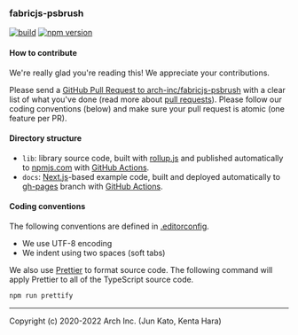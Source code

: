 ### fabricjs-psbrush

[![build](https://github.com/arch-inc/fabricjs-psbrush/workflows/npm-publish/badge.svg)](https://github.com/arch-inc/fabricjs-psbrush/actions?query=workflow%3Anpm-publish)
[![npm version](https://img.shields.io/npm/v/@arch-inc/fabricjs-psbrush)](https://www.npmjs.com/package/@arch-inc/fabricjs-psbrush)

#### How to contribute

We're really glad you're reading this! We appreciate your contributions.

Please send a [GitHub Pull Request to arch-inc/fabricjs-psbrush](https://github.com/arch-inc/fabricjs-psbrush/pull/new/main) with a clear list of what you've done (read more about [pull requests](http://help.github.com/pull-requests/)). Please follow our coding conventions (below) and make sure your pull request is atomic (one feature per PR).

#### Directory structure

- `lib`: library source code, built with [rollup.js](https://rollupjs.org/) and published automatically to [npmjs.com](https://www.npmjs.com/) with [GitHub Actions](https://github.com/arch-inc/fabricjs-psbrush/blob/main/.github/workflows/publish.yml).
- `docs`: [Next.js](https://nextjs.org/)-based example code, built and deployed automatically to [gh-pages](https://github.com/arch-inc/fabricjs-psbrush/tree/gh-pages) branch with [GitHub Actions](https://github.com/arch-inc/fabricjs-psbrush/blob/main/.github/workflows/gh-pages.yml).

#### Coding conventions

The following conventions are defined in [.editorconfig](https://github.com/arch-inc/fabricjs-psbrush/blob/main/.editorconfig).

- We use UTF-8 encoding
- We indent using two spaces (soft tabs)

We also use [Prettier](https://prettier.io/) to format source code. The following command will apply Prettier to all of the TypeScript source code.

```sh
npm run prettify
```

---

Copyright (c) 2020-2022 Arch Inc. (Jun Kato, Kenta Hara)
